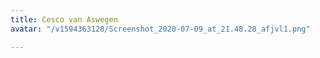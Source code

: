 ```yaml
---
title: Cesco van Aswegen
avatar: "/v1594363128/Screenshot_2020-07-09_at_21.48.28_afjvl1.png"

---
```

